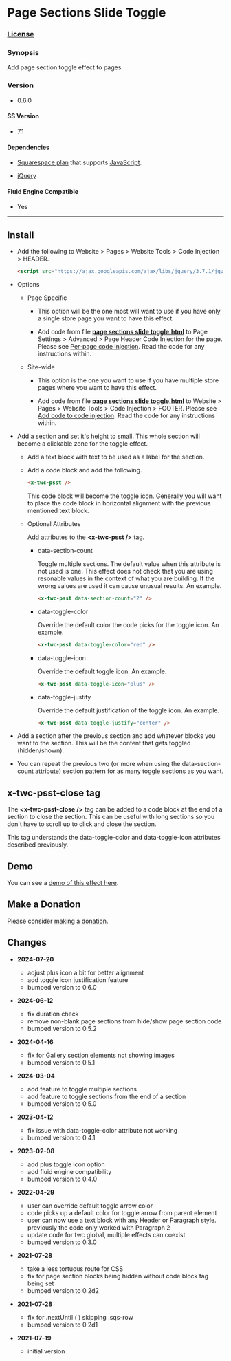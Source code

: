 # Page Sections Slide Toggle

### [License][1]

### Synopsis

Add page section toggle effect to pages.

### Version

  * 0.6.0

#### SS Version

  * 7.1

#### Dependencies

  * [Squarespace plan][2] that supports [JavaScript][3].
  
  * [jQuery][4]

#### Fluid Engine Compatible

  * Yes

---

## Install

* Add the following to Website > Pages > Website Tools > Code Injection >
  HEADER.
  
  ```html
  <script src="https://ajax.googleapis.com/ajax/libs/jquery/3.7.1/jquery.min.js"></script>
  ```
  
* Options

  * Page Specific
  
    * This option will be the one most will want to use if you have only a
      single store page you want to have this effect.
      
    * Add code from file **[page sections slide toggle.html][5]** to Page
      Settings > Advanced > Page Header Code Injection for the page. Please see
      [Per-page code injection][6]. Read the code for any instructions within.
      
  * Site-wide
  
    * This option is the one you want to use if you have multiple store pages
      where you want to have this effect.
      
    * Add code from file **[page sections slide toggle.html][5]** to Website >
      Pages > Website Tools > Code Injection > FOOTER. Please see [Add code to
      code injection][7]. Read the code for any instructions within.
      
* Add a section and set it's height to small. This whole section will become a
  clickable zone for the toggle effect.
  
  * Add a text block with text to be used as a label for the section.
  
  * Add a code block and add the following.
  
    ```html
    <x-twc-psst />
    ```
    
    This code block will become the toggle icon. Generally you will want to
    place the code block in horizontal alignment with the previous mentioned
    text block.
    
  * Optional Attributes
  
    Add attributes to the **&lt;x-twc-psst /&gt;** tag.
    
    * data-section-count
    
      Toggle multiple sections. The default value when this attribute is not
      used is one. This effect does not check that you are using resonable
      values in the context of what you are building. If the wrong values are
      used it can cause unusual results. An example.
      
      ```html
      <x-twc-psst data-section-count="2" />
      ```
      
    * data-toggle-color
    
      Override the default color the code picks for the toggle icon. An example.
      
      ```html
      <x-twc-psst data-toggle-color="red" />
      ```
      
    * data-toggle-icon
    
      Override the default toggle icon. An example.
      
      ```html
      <x-twc-psst data-toggle-icon="plus" />
      ```
      
    * data-toggle-justify
    
      Override the default justification of the toggle icon. An example.
      
      ```html
      <x-twc-psst data-toggle-justify="center" />
      ```
      
* Add a section after the previous section and add whatever blocks you want to
  the section. This will be the content that gets toggled (hidden/shown).
  
* You can repeat the previous two (or more when using the data-section-count
  attribute) section pattern for as many toggle sections as you want.

## x-twc-psst-close tag

The **&lt;x-twc-psst-close /&gt;** tag can be added to a code block at the end
of a section to close the section. This can be useful with long sections so you
don't have to scroll up to click and close the section.

This tag understands the data-toggle-color and data-toggle-icon attributes
described previously.

## Demo

You can see a [demo of this effect here][8].

## Make a Donation

Please consider [making a donation][9].

## Changes

* **2024-07-20**

  * adjust plus icon a bit for better alignment
  * add toggle icon justification feature
  * bumped version to 0.6.0
  
* **2024-06-12**

  * fix duration check
  * remove non-blank page sections from hide/show page section code
  * bumped version to 0.5.2
  
* **2024-04-16**

  * fix for Gallery section elements not showing images
  * bumped version to 0.5.1
  
* **2024-03-04**

  * add feature to toggle multiple sections
  * add feature to toggle sections from the end of a section
  * bumped version to 0.5.0
  
* **2023-04-12**

  * fix issue with data-toggle-color attribute not working
  * bumped version to 0.4.1
  
* **2023-02-08**

  * add plus toggle icon option
  * add fluid engine compatibility
  * bumped version to 0.4.0
  
* **2022-04-29**

  * user can override default toggle arrow color
  * code picks up a default color for toggle arrow from parent element
  * user can now use a text block with any Header or Paragraph style. previously
    the code only worked with Paragraph 2
  * update code for twc global, multiple effects can coexist
  * bumped version to 0.3.0
  
* **2021-07-28**

  * take a less tortuous route for CSS
  * fix for page section blocks being hidden without code block tag being set
  * bumped version to 0.2d2
  
* **2021-07-28**

  * fix for .nextUntil ( ) skipping .sqs-row
  * bumped version to 0.2d1
  
* **2021-07-19**

  * initial version

[1]: https://github.com/tomsWebConsulting/twcsl/blob/main/LICENSE.txt#L1
[2]: https://www.squarespace.com/pricing
[3]: https://en.wikipedia.org/wiki/JavaScript
[4]: https://jquery.com/
[5]: page%20sections%20slide%20toggle.html#L1
[6]: https://support.squarespace.com/hc/en-us/articles/205815908-Using-code-injection#toc-per-page-code-injection
[7]: https://support.squarespace.com/hc/en-us/articles/205815908-Using-code-injection#toc-add-code-to-code-injection
[8]: https://toms-web-consulting-demos.squarespace.com/page-sections-slide-toggle?password=twcdemos
[9]: https://github.com/tomsWebConsulting/twcsl#make-a-donation
